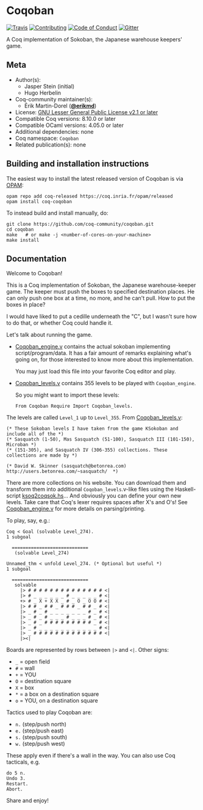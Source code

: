 # Coqoban

[![Travis][travis-shield]][travis-link]
[![Contributing][contributing-shield]][contributing-link]
[![Code of Conduct][conduct-shield]][conduct-link]
[![Gitter][gitter-shield]][gitter-link]

[travis-shield]: https://travis-ci.com/coq-community/coqoban.svg?branch=master
[travis-link]: https://travis-ci.com/coq-community/coqoban/builds

[contributing-shield]: https://img.shields.io/badge/contributions-welcome-%23f7931e.svg
[contributing-link]: https://github.com/coq-community/manifesto/blob/master/CONTRIBUTING.md

[conduct-shield]: https://img.shields.io/badge/%E2%9D%A4-code%20of%20conduct-%23f15a24.svg
[conduct-link]: https://github.com/coq-community/manifesto/blob/master/CODE_OF_CONDUCT.md

[gitter-shield]: https://img.shields.io/badge/chat-on%20gitter-%23c1272d.svg
[gitter-link]: https://gitter.im/coq-community/Lobby



A Coq implementation of Sokoban, the Japanese warehouse keepers'
game.

## Meta

- Author(s):
  - Jasper Stein (initial)
  - Hugo Herbelin
- Coq-community maintainer(s):
  - Érik Martin-Dorel ([**@erikmd**](https://github.com/erikmd))
- License: [GNU Lesser General Public License v2.1 or later](LICENSE)
- Compatible Coq versions: 8.10.0 or later
- Compatible OCaml versions: 4.05.0 or later
- Additional dependencies: none
- Coq namespace: `Coqoban`
- Related publication(s): none

## Building and installation instructions

The easiest way to install the latest released version of Coqoban
is via [OPAM](https://opam.ocaml.org/doc/Install.html):

```shell
opam repo add coq-released https://coq.inria.fr/opam/released
opam install coq-coqoban
```

To instead build and install manually, do:

``` shell
git clone https://github.com/coq-community/coqoban.git
cd coqoban
make   # or make -j <number-of-cores-on-your-machine>
make install
```


## Documentation

Welcome to Coqoban!

This is a Coq implementation of Sokoban, the Japanese
warehouse-keeper game.  The keeper must push the boxes to specified
destination places. He can only push one box at a time, no more, and
he can't pull. How to put the boxes in place?

I would have liked to put a cedille underneath the "C", but I
wasn't sure how to do that, or whether Coq could handle it.

Let's talk about running the game.

* [Coqoban\_engine.v](Coqoban_engine.v) contains the actual sokoban
    implementing script/program/data. It has a fair amount of
    remarks explaining what's going on, for those interested to know
    more about this implementation.

    You may just load this file into your favorite Coq editor and play.

* [Coqoban\_levels.v](Coqoban_levels.v) contains 355 levels to be
    played with `Coqoban_engine`.

    So you might want to import these levels:

    ```coq
    From Coqoban Require Import Coqoban_levels.
    ```

The levels are called `Level_1` up to `Level_355`. From
[Coqoban\_levels.v](Coqoban_levels.v):

```coq
(* These Sokoban levels I have taken from the game KSokoban and include all of the *)
(* Sasquatch (1-50), Mas Sasquatch (51-100), Sasquatch III (101-150), Microban *)
(* (151-305), and Sasquatch IV (306-355) collections. These collections are made by *)

(* David W. Skinner (sasquatch@betonrea.com) http://users.betonrea.com/~sasquatch/  *)
```

There are more collections on his website. You can download them and transform 
them into additional `Coqoban_levels`.v-like files using the Haskell-script 
[ksoq2coqsok.hs](ksoq2coqsok.hs)... And obviously you can define your own
new levels. Take care that Coq's lexer requires spaces after X's and O's!
See [Coqoban\_engine.v](Coqoban_engine.v) for more details on parsing/printing.

To play, say, e.g.:

```coq
Coq < Goal (solvable Level_274).
1 subgoal

  ============================
   (solvable Level_274)

Unnamed_thm < unfold Level_274. (* Optional but useful *)
1 subgoal

  ============================
   solvable
     |> # # # # # # # # # # # # # # <|
     |> # _ _ _ _ _ _ # _ _ _ _ _ # <|
     +> # _ X + X X _ # _ O _ O O # <|
     |> # # _ # # _ # # # _ # # _ # <|
     |> _ # _ # _ _ _ _ _ _ _ # _ # <|
     |> _ # _ # _ _ _ # _ _ _ # _ # <|
     |> _ # _ # # # # # # # # # _ # <|
     |> _ # _ _ _ _ _ _ _ _ _ _ _ # <|
     |> _ # # # # # # # # # # # # # <|
     |><|
```
     
Boards are represented by rows between `|>` and `<|`. Other signs:

* `_` = open field
* `#` = wall
* `+` = YOU
* `O` = destination square
* `X` = box
* `*` = a box on a destination square
* `o` = YOU, on a destination square

Tactics used to play Coqoban are:
* `n.` (step/push north)
* `e.` (step/push east)
* `s.` (step/push south)
* `w.` (step/push west)

These apply even if there's a wall in the way. You can also use Coq
tacticals, e.g.

```coq
do 5 n.
Undo 3.
Restart.
Abort.
```

Share and enjoy!

